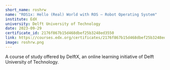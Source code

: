 ```yaml
---
short_name: roshrw
name: "ROS1x: Hello (Real) World with ROS – Robot Operating System"
institute: EdX
university: Delft University of Technology
date: 2023-09-29
certificate_id: 2176f867b15d468dbef25b3248ed3550
link: https://courses.edx.org/certificates/2176f867b15d468dbef25b3248ed3550
image: roshrw.png
---
```


A course of study offered by DelftX, an online learning initiative of Delft University of Technology.